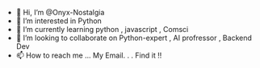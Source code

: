 - 👋 Hi, I’m @Onyx-Nostalgia
- 👀 I’m interested in Python
- 🌱 I’m currently learning python , javascript , Comsci 
- 💞️ I’m looking to collaborate on Python-expert , AI profressor , Backend Dev
- 📫 How to reach me ... My Email. . . Find it !!

<!---
Onyx-Nostalgia/Onyx-Nostalgia is a ✨ special ✨ repository because its `README.md` (this file) appears on your GitHub profile.
You can click the Preview link to take a look at your changes.
--->
